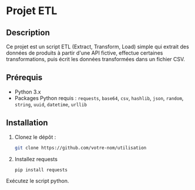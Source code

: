 # Projet ETL

## Description
Ce projet est un script ETL (Extract, Transform, Load) simple qui extrait des données de produits à partir d'une API fictive, effectue certaines transformations, puis écrit les données transformées dans un fichier CSV.

## Prérequis
- Python 3.x
- Packages Python requis : `requests`, `base64`, `csv`, `hashlib`, `json`, `random`, `string`, `uuid`, `datetime`, `urllib`

## Installation
1. Clonez le dépôt :
   ```bash
   git clone https://github.com/votre-nom/utilisation
2. Installez requests 
   ```bash
   pip install requests

Exécutez le script python.
